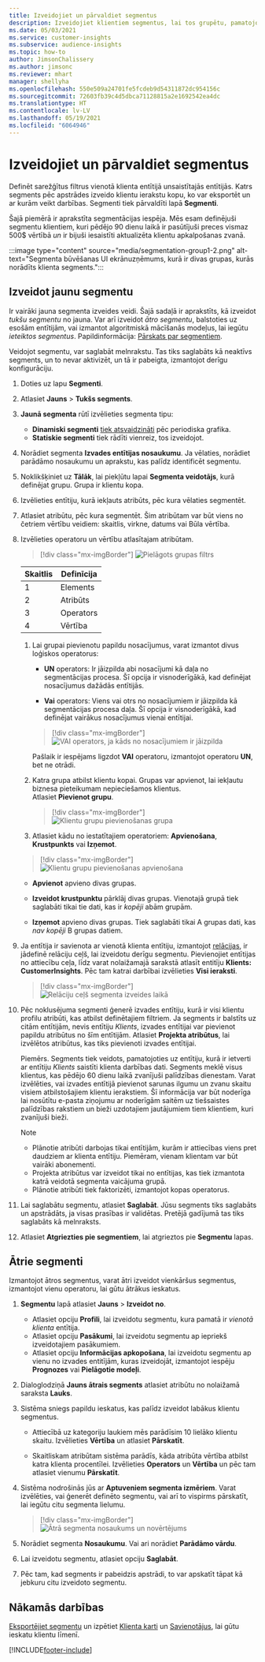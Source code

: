 ```yaml
---
title: Izveidojiet un pārvaldiet segmentus
description: Izveidojiet klientiem segmentus, lai tos grupētu, pamatojoties uz dažādiem atribūtiem.
ms.date: 05/03/2021
ms.service: customer-insights
ms.subservice: audience-insights
ms.topic: how-to
author: JimsonChalissery
ms.author: jimsonc
ms.reviewer: mhart
manager: shellyha
ms.openlocfilehash: 550e509a24701fe5fcdeb9d54311872dc954156c
ms.sourcegitcommit: 72603fb39c4d5dbca71128815a2e1692542ea4dc
ms.translationtype: HT
ms.contentlocale: lv-LV
ms.lasthandoff: 05/19/2021
ms.locfileid: "6064946"
---
```

# <a name="create-and-manage-segments"></a>Izveidojiet un pārvaldiet segmentus

Definēt sarežģītus filtrus vienotā klienta entītijā unsaistītajās entītijās. Katrs segments pēc apstrādes izveido klientu ierakstu kopu, ko var eksportēt un ar kurām veikt darbības. Segmenti tiek pārvaldīti lapā **Segmenti**. 

Šajā piemērā ir aprakstīta segmentācijas iespēja. Mēs esam definējuši segmentu klientiem, kuri pēdējo 90 dienu laikā ir pasūtījuši preces vismaz 500$ vērtībā *un* ir bijuši iesaistīti aktualizēta klientu apkalpošanas zvanā.

:::image type="content" source="media/segmentation-group1-2.png" alt-text="Segmenta būvēšanas UI ekrānuzņēmums, kurā ir divas grupas, kurās norādīts klienta segments.":::

## <a name="create-a-new-segment"></a>Izveidot jaunu segmentu

Ir vairāki jauna segmenta izveides veidi. Šajā sadaļā ir aprakstīts, kā izveidot *tukšu segmentu* no jauna. Var arī izveidot *ātro segmentu*, balstoties uz esošām entītijām, vai izmantot algoritmiskā mācīšanās modeļus, lai iegūtu *ieteiktos segmentus*. Papildinformācija: [Pārskats par segmentiem](segments.md).

Veidojot segmentu, var saglabāt melnrakstu. Tas tiks saglabāts kā neaktīvs segments, un to nevar aktivizēt, un tā ir pabeigta, izmantojot derīgu konfigurāciju.

1. Doties uz lapu **Segmenti**.

1. Atlasiet **Jauns** > **Tukšs segments**.

1. **Jaunā segmenta** rūtī izvēlieties segmenta tipu:

   - **Dinamiski segmenti** [tiek atsvaidzināti](segments.md#refresh-segments) pēc periodiska grafika.
   - **Statiskie segmenti** tiek rādīti vienreiz, tos izveidojot.

1. Norādiet segmenta **Izvades entītijas nosaukumu**. Ja vēlaties, norādiet parādāmo nosaukumu un aprakstu, kas palīdz identificēt segmentu.

1. Noklikšķiniet uz **Tālāk**, lai piekļūtu lapai **Segmenta veidotājs**, kurā definējat grupu. Grupa ir klientu kopa.

1. Izvēlieties entītiju, kurā iekļauts atribūts, pēc kura vēlaties segmentēt.

1. Atlasiet atribūtu, pēc kura segmentēt. Šim atribūtam var būt viens no četriem vērtību veidiem: skaitlis, virkne, datums vai Būla vērtība.

1. Izvēlieties operatoru un vērtību atlasītajam atribūtam.

   > [!div class="mx-imgBorder"]
   > ![Pielāgots grupas filtrs](media/customer-group-numbers.png "Klientu grupas filtrs")

   |Skaitlis |Definīcija  |
   |---------|---------|
   |1     |Elements          |
   |2     |Atribūts          |
   |3    |Operators         |
   |4    |Vērtība         |

   1. Lai grupai pievienotu papildu nosacījumus, varat izmantot divus loģiskos operatorus:

      - **UN** operators: Ir jāizpilda abi nosacījumi kā daļa no segmentācijas procesa. Šī opcija ir visnoderīgākā, kad definējat nosacījumus dažādās entītijās.

      - **Vai** operators: Viens vai otrs no nosacījumiem ir jāizpilda kā segmentācijas procesa daļa. Šī opcija ir visnoderīgākā, kad definējat vairākus nosacījumus vienai entītijai.

      > [!div class="mx-imgBorder"]
      > ![VAI operators, ja kāds no nosacījumiem ir jāizpilda](media/segmentation-either-condition.png "VAI operators, ja kāds no nosacījumiem ir jāizpilda")

      Pašlaik ir iespējams ligzdot **VAI** operatoru, izmantojot operatoru **UN**, bet ne otrādi.

   1. Katra grupa atbilst klientu kopai. Grupas var apvienot, lai iekļautu biznesa pieteikumam nepieciešamos klientus.    
   Atlasiet **Pievienot grupu**.

      > [!div class="mx-imgBorder"]
      > ![Klientu grupu pievienošanas grupa](media/customer-group-add-group.png "Klientu grupu pievienošanas grupa")

   1. Atlasiet kādu no iestatītajiem operatoriem: **Apvienošana**, **Krustpunkts** vai **Izņemot**.

   > [!div class="mx-imgBorder"]
   > ![Klientu grupu pievienošanas apvienošana](media/customer-group-union.png "Klientu grupu pievienošanas apvienošana")

   - **Apvienot** apvieno divas grupas.

   - **Izveidot krustpunktu** pārklāj divas grupas. Vienotajā grupā tiek saglabāti tikai tie dati, kas ir *kopēji* abām grupām.

   - **Izņemot** apvieno divas grupas. Tiek saglabāti tikai A grupas dati, kas *nav kopēji* B grupas datiem.

1. Ja entītija ir savienota ar vienotā klienta entītiju, izmantojot [relācijas](relationships.md), ir jādefinē relāciju ceļš, lai izveidotu derīgu segmentu. Pievienojiet entītijas no attiecību ceļa, līdz varat nolaižamajā sarakstā atlasīt entitīju **Klients: CustomerInsights**. Pēc tam katrai darbībai izvēlieties **Visi ieraksti**.

   > [!div class="mx-imgBorder"]
   > ![Relāciju ceļš segmenta izveides laikā](media/segments-multiple-relationships.png "Relāciju ceļš segmenta izveides laikā")

1. Pēc noklusējuma segmenti ģenerē izvades entītiju, kurā ir visi klientu profilu atribūti, kas atbilst definētajiem filtriem. Ja segments ir balstīts uz citām entītijām, nevis entītiju *Klients*, izvades entītijai var pievienot papildu atribūtus no šīm entītijām. Atlasiet **Projekta atribūtus**, lai izvēlētos atribūtus, kas tiks pievienoti izvades entītijai.  
  
   Piemērs. Segments tiek veidots, pamatojoties uz entītiju, kurā ir ietverti ar entītiju *Klients* saistīti klienta darbības dati. Segments meklē visus klientus, kas pēdējo 60 dienu laikā zvanījuši palīdzības dienestam. Varat izvēlēties, vai izvades entītijā pievienot sarunas ilgumu un zvanu skaitu visiem atbilstošajiem klientu ierakstiem. Šī informācija var būt noderīga lai nosūtītu e-pasta ziņojumu ar noderīgām saitēm uz tiešsaistes palīdzības rakstiem un bieži uzdotajiem jautājumiem tiem klientiem, kuri zvanījuši bieži.

   > [!NOTE]
   > - Plānotie atribūti darbojas tikai entītijām, kurām ir attiecības viens pret daudziem ar klienta entītiju. Piemēram, vienam klientam var būt vairāki abonementi.
   > - Projekta atribūtus var izveidot tikai no entītijas, kas tiek izmantota katrā veidotā segmenta vaicājuma grupā.
   > - Plānotie atribūti tiek faktorizēti, izmantojot kopas operatorus.

1. Lai saglabātu segmentu, atlasiet **Saglabāt**. Jūsu segments tiks saglabāts un apstrādāts, ja visas prasības ir validētas. Pretējā gadījumā tas tiks saglabāts kā melnraksts.

1. Atlasiet **Atgriezties pie segmentiem**, lai atgrieztos pie **Segmentu** lapas.



## <a name="quick-segments"></a>Ātrie segmenti

Izmantojot ātros segmentus, varat ātri izveidot vienkāršus segmentus, izmantojot vienu operatoru, lai gūtu ātrākus ieskatus.

1. **Segmentu** lapā atlasiet **Jauns** > **Izveidot no**.

   - Atlasiet opciju **Profili**, lai izveidotu segmentu, kura pamatā ir *vienotā klienta* entītija.
   - Atlasiet opciju **Pasākumi**, lai izveidotu segmentu ap iepriekš izveidotajiem pasākumiem.
   - Atlasiet opciju **Informācijas apkopošana**, lai izveidotu segmentu ap vienu no izvades entitījām, kuras izveidojāt, izmantojot iespēju **Prognozes** vai **Pielāgotie modeļi**.

2. Dialoglodziņā **Jauns ātrais segments** atlasiet atribūtu no nolaižamā saraksta **Lauks**.

3. Sistēma sniegs papildu ieskatus, kas palīdz izveidot labākus klientu segmentus.
   - Attiecībā uz kategoriju laukiem mēs parādīsim 10 lielāko klientu skaitu. Izvēlieties **Vērtība** un atlasiet **Pārskatīt**.

   - Skaitliskam atribūtam sistēma parādīs, kāda atribūta vērtība atbilst katra klienta procentīlei. Izvēlieties **Operators** un **Vērtība** un pēc tam atlasiet vienumu **Pārskatīt**.

4. Sistēma nodrošinās jūs ar **Aptuveniem segmenta izmēriem**. Varat izvēlēties, vai ģenerēt definēto segmentu, vai arī to vispirms pārskatīt, lai iegūtu citu segmenta lielumu.

    > [!div class="mx-imgBorder"]
    > ![Ātrā segmenta nosaukums un novērtējums](media/quick-segment-name.png "Ātrā segmenta nosaukums un novērtējums")

5. Norādiet segmenta **Nosaukumu**. Vai ari norādiet **Parādāmo vārdu**.

6. Lai izveidotu segmentu, atlasiet opciju **Saglabāt**.

7. Pēc tam, kad segments ir pabeidzis apstrādi, to var apskatīt tāpat kā jebkuru citu izveidoto segmentu.

## <a name="next-steps"></a>Nākamās darbības

[Eksportējiet segmentu](export-destinations.md) un izpētiet [Klienta karti](customer-card-add-in.md) un [Savienotājus](export-power-bi.md), lai gūtu ieskatu klientu līmenī.

[!INCLUDE[footer-include](../includes/footer-banner.md)]
